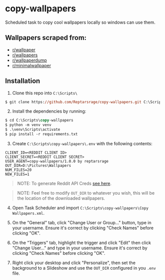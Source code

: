 # copy-wallpapers

Scheduled task to copy cool wallpapers locally so windows can use them.

## Wallpapers scraped from:

- [r/wallpaper](https://www.reddit.com/r/wallpaper/)
- [r/wallpapers](https://www.reddit.com/r/wallpapers/)
- [r/wallpaperdump](https://www.reddit.com/r/wallpaperdump/)
- [r/minimalwallpaper](https://www.reddit.com/r/minimalwallpaper/)

## Installation

1. Clone this repo into `C:\Scripts\`

```ps
$ git clone https://github.com/Reptarsrage/copy-wallpapers.git C:\Scripts\copy-wallpapers
```

2. Install the dependencies by running:

```ps
$ cd C:\Scripts\copy-wallpapers
$ python -m venv venv
$ .\venv\Scripts\activate
$ pip install -r requirements.txt
```

3. Create `C:\Scripts\copy-wallpapers\.env` with the following contents:

```
CLIENT_ID=<REDDIT CLIENT ID>
CLIENT_SECRET=<REDDIT CLIENT SECRET>
USER_AGENT=copy-wallpapers/1.0.0 by reptarsrage
OUT_DIR=D:\Pictures\Wallpapers
NUM_FILES=20
NEW_FILES=1
```

> NOTE: To generate Reddit API Creds [see here](https://github.com/reddit-archive/reddit/wiki/OAuth2#getting-started).

> NOTE: Feel free to modify `OUT_DIR` to whatever you wish, this will be the location of the downloaded wallpapers.

4. Open Task Scheduler and import `C:\Scripts\copy-wallpapers\Copy Wallpapers.xml`.

5. On the "General" tab, click "Change User or Group..." button, type in your username.
   Ensure it's correct by clicking "Check Names" before clicking "OK".

6. On the "Triggers" tab, highlight the trigger and click "Edit" then click "Change User..." and type in your username.
   Ensure it's correct by clicking "Check Names" before clicking "OK".

7. Right click your desktop and click "Personalize", then set the background
   to a Slideshow and use the `OUT_DIR` configured in you `.env` file.
